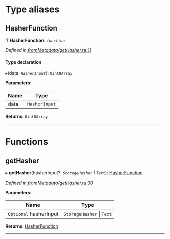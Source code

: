 

# Type aliases

<a id="hasherfunction"></a>

##  HasherFunction

**Ƭ HasherFunction**: *`function`*

*Defined in [fromMetadata/getHasher.ts:11](https://github.com/polkadot-js/api/blob/447b7c4/packages/type-storage/src/fromMetadata/getHasher.ts#L11)*

#### Type declaration
▸(data: *`HasherInput`*): `Uint8Array`

**Parameters:**

| Name | Type |
| ------ | ------ |
| data | `HasherInput` |

**Returns:** `Uint8Array`

___

# Functions

<a id="gethasher"></a>

##  getHasher

▸ **getHasher**(hasherInput?: *`StorageHasher` \| `Text`*): [HasherFunction](_frommetadata_gethasher_.md#hasherfunction)

*Defined in [fromMetadata/getHasher.ts:30](https://github.com/polkadot-js/api/blob/447b7c4/packages/type-storage/src/fromMetadata/getHasher.ts#L30)*

**Parameters:**

| Name | Type |
| ------ | ------ |
| `Optional` hasherInput | `StorageHasher` \| `Text` |

**Returns:** [HasherFunction](_frommetadata_gethasher_.md#hasherfunction)

___

